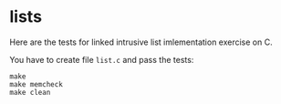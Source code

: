 # lists

Here are the tests for linked intrusive list imlementation exercise on C.

You have to create file `list.c` and pass the tests:
```shell
make
make memcheck
make clean
```